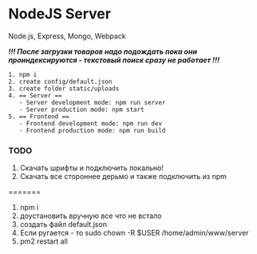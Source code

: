 # NodeJS Server
Node.js, Express, Mongo, Webpack

***!!! После загрузки товаров надо подождать пока они проиндексируются - текстовый поиск сразу не работает !!!***


```
1. npm i
2. create config/default.json
3. create folder static/uploads
4. == Server ==
   - Server development mode: npm run server
   - Server production mode: npm start
5. == Frontend ==
   - Frontend development mode: npm run dev
   - Frontend production mode: npm run build
```

### TODO
1. Скачать шрифты и подключить локально!
2. Скачать все стороннее дерьмо и также подключить из npm

=======
1. npm i
2. доустановить вручную все что не встало
3. создать файл default.json
4. Если ругается - то sudo chown -R $USER /home/admin/www/server
4. pm2 restart all
